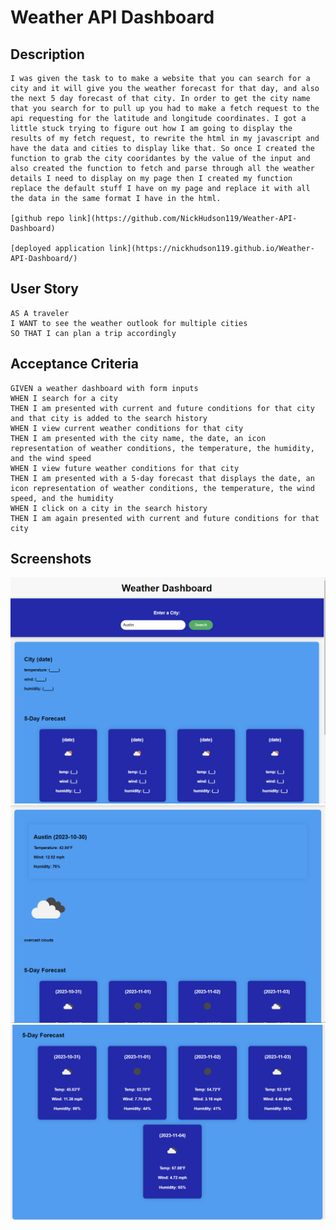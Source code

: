 # Weather API Dashboard

## Description
```
I was given the task to to make a website that you can search for a city and it will give you the weather forecast for that day, and also the next 5 day forecast of that city. In order to get the city name that you search for to pull up you had to make a fetch request to the api requesting for the latitude and longitude coordinates. I got a little stuck trying to figure out how I am going to display the results of my fetch request, to rewrite the html in my javascript and have the data and cities to display like that. So once I created the function to grab the city cooridantes by the value of the input and also created the function to fetch and parse through all the weather details I need to display on my page then I created my function replace the default stuff I have on my page and replace it with all the data in the same format I have in the html.

[github repo link](https://github.com/NickHudson119/Weather-API-Dashboard) 

[deployed application link](https://nickhudson119.github.io/Weather-API-Dashboard/)
```
## User Story

```
AS A traveler
I WANT to see the weather outlook for multiple cities
SO THAT I can plan a trip accordingly
```

## Acceptance Criteria

```
GIVEN a weather dashboard with form inputs
WHEN I search for a city
THEN I am presented with current and future conditions for that city and that city is added to the search history
WHEN I view current weather conditions for that city
THEN I am presented with the city name, the date, an icon representation of weather conditions, the temperature, the humidity, and the wind speed
WHEN I view future weather conditions for that city
THEN I am presented with a 5-day forecast that displays the date, an icon representation of weather conditions, the temperature, the wind speed, and the humidity
WHEN I click on a city in the search history
THEN I am again presented with current and future conditions for that city
```

## Screenshots
![screenshot 1](./assets/image/Screenshot%202023-10-30%20134439.png)
![screenshot 2](./assets/image/Screenshot%202023-10-30%20134455.png)
![screenshot 3](./assets/image/Screenshot%202023-10-30%20134503.png)